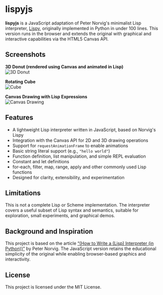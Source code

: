 # lispyjs

**lispyjs** is a JavaScript adaptation of Peter Norvig's minimalist Lisp interpreter, [Lispy](https://norvig.com/lispy.html), originally implemented in Python in under 100 lines. This version runs in the browser and extends the original with graphical and interactive capabilities via the HTML5 Canvas API.

## Screenshots

**3D Donut (rendered using Canvas and animated in Lisp)**  
![3D Donut](lisp-interpreter-js-donut.gif)

**Rotating Cube**  
![Cube](lisp-interpreter-js-cube.gif)

**Canvas Drawing with Lisp Expressions**  
![Canvas Drawing](lisp-interpreter-js.gif)

## Features

-   A lightweight Lisp interpreter written in JavaScript, based on Norvig's Lispy
-   Integration with the Canvas API for 2D and 3D drawing operations
-   Support for `requestAnimationFrame` to enable animations
-   Basic string literal support (e.g., `"hello world"`)
-   Function definition, list manipulation, and simple REPL evaluation
-   Constant and let definitions
-   for-each, filter, map, range, apply and other commonly used Lisp functions
-   Designed for clarity, extensibility, and experimentation

## Limitations

This is not a complete Lisp or Scheme implementation. The interpreter covers a useful subset of Lisp syntax and semantics, suitable for exploration, small experiments, and graphical demos.

## Background and Inspiration

This project is based on the article [“(How to Write a (Lisp) Interpreter (in Python))”](https://norvig.com/lispy.html) by Peter Norvig. The JavaScript version retains the educational simplicity of the original while enabling browser-based graphics and interactivity.

## License

This project is licensed under the MIT License.
